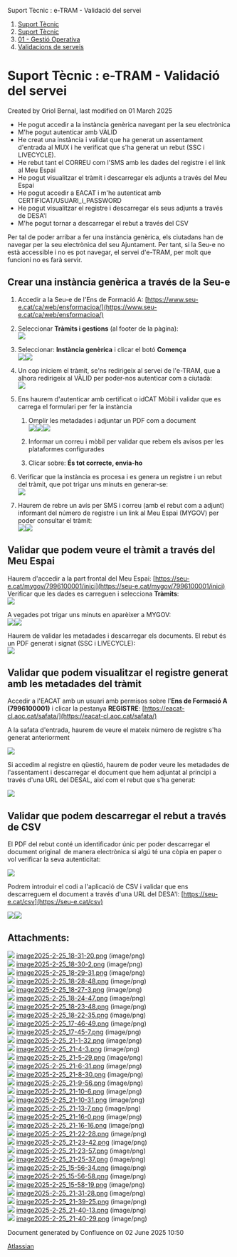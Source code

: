 Suport Tècnic : e-TRAM - Validació del servei  

1.  [Suport Tècnic](index.md)
2.  [Suport Tècnic](13893782.md)
3.  [01 - Gestió Operativa](26313391.md)
4.  [Validacions de serveis](Validacions-de-serveis_124911726.md)

Suport Tècnic : e-TRAM - Validació del servei
=============================================

Created by Oriol Bernal, last modified on 01 March 2025

*   He pogut accedir a la instància genèrica navegant per la seu electrònica
*   M'he pogut autenticar amb VÀLID
*   He creat una instància i validat que ha generat un assentament d'entrada al MUX i he verificat que s'ha generat un rebut (SSC i LIVECYCLE).
*   He rebut tant el CORREU com l'SMS amb les dades del registre i el link al Meu Espai
*   He pogut visualitzar el tràmit i descarregar els adjunts a través del Meu Espai
*   He pogut accedir a EACAT i m'he autenticat amb CERTIFICAT/USUARI\_i\_PASSWORD
*   He pogut visualitzar el registre i descarregar els seus adjunts a través de DESA'l
*   M'he pogut tornar a descarregar el rebut a través del CSV

Per tal de poder arribar a fer una instància genèrica, els ciutadans han de navegar per la seu electrònica del seu Ajuntament. Per tant, si la Seu-e no està accessible i no es pot navegar, el servei d'e-TRAM, per molt que funcioni no es farà servir.

Crear una instància genèrica a través de la Seu-e
-------------------------------------------------

1.  Accedir a la Seu-e de l'Ens de Formació A: [https://www.seu-e.cat/ca/web/ensformacioa/](https://www.seu-e.cat/ca/web/ensformacioa/)
2.  Seleccionar **Tràmits i gestions** (al footer de la pàgina):  
    ![](attachments/124911763/124911775.png)
3.  Seleccionar: **Instància genèrica** i clicar el botó **Comença  
    ![](attachments/124911763/124911776.png)![](attachments/124911763/124911777.png)**
4.  Un cop iniciem el tràmit, se'ns redirigeix al servei de l'e-TRAM, que a alhora redirigeix al VÀLID per poder-nos autenticar com a ciutadà:  
    ![](attachments/124911763/124911778.png)
5.  Ens haurem d'autenticar amb certificat o idCAT Mòbil i validar que es carrega el formulari per fer la instància  
    1.  Omplir les metadades i adjuntar un PDF com a document  
        ![](attachments/124911763/124911779.png)![](attachments/124911763/124911780.png)![](attachments/124911763/124911781.png)  
        
    2.  Informar un correu i mòbil per validar que rebem els avisos per les plataformes configurades
    3.  Clicar sobre: **És tot correcte, envia-ho**
6.  Verificar que la instància es procesa i es genera un registre i un rebut del tràmit, que pot trigar uns minuts en generar-se:  
    ![](attachments/124911763/124911782.png)  
    
7.  Haurem de rebre un avís per SMS i correu (amb el rebut com a adjunt) informant del número de registre i un link al Meu Espai (MYGOV) per poder consultar el tràmit:  
    ![](attachments/124911763/124911785.png)![](attachments/124911763/124911784.png)

  

Validar que podem veure el tràmit a través del Meu Espai
--------------------------------------------------------

Haurem d'accedir a la part frontal del Meu Espai: [https://seu-e.cat/mygov/7996100001/inici](https://seu-e.cat/mygov/7996100001/inici)  
Verificar que les dades es carreguen i selecciona **Tràmits**:  
![](attachments/124911763/124911786.png)

A vegades pot trigar uns minuts en aparèixer a MYGOV:  
![](attachments/124911763/124911787.png)![](attachments/124911763/124911788.png)

Haurem de validar les metadades i descarregar els documents. El rebut és un PDF generat i signat (SSC i LIVECYCLE):  
![](attachments/124911763/124911789.png)

Validar que podem visualitzar el registre generat amb les metadades del tràmit
------------------------------------------------------------------------------

Accedir a l'EACAT amb un usuari amb permisos sobre l'**Ens de Formació A (7996100001)** i clicar la pestanya **REGISTRE**: [https://eacat-cl.aoc.cat/safata/](https://eacat-cl.aoc.cat/safata/)

A la safata d'entrada, haurem de veure el mateix número de registre s'ha generat anteriorment

![](attachments/124911763/124911793.png)

Si accedim al registre en qüestió, haurem de poder veure les metadades de l'assentament i descarregar el document que hem adjuntat al principi a través d'una URL del DESAL, així com el rebut que s'ha generat: 

![](attachments/124911763/124911792.png)

  

Validar que podem descarregar el rebut a través de CSV
------------------------------------------------------

El PDF del rebut conté un identificador únic per poder descarregar el document original  de manera electrònica si algú té una còpia en paper o vol verificar la seva autenticitat:

![](attachments/124911763/124911794.png)

Podrem introduir el codi a l'aplicació de CSV i validar que ens descarreguem el document a través d'una URL del DESA'l: [https://seu-e.cat/csv](https://seu-e.cat/csv)

![](attachments/124911763/124911795.png)![](attachments/124911763/124911796.png)

  

Attachments:
------------

![](images/icons/bullet_blue.gif) [image2025-2-25\_18-31-20.png](attachments/124911763/124911764.png) (image/png)  
![](images/icons/bullet_blue.gif) [image2025-2-25\_18-30-2.png](attachments/124911763/124911765.png) (image/png)  
![](images/icons/bullet_blue.gif) [image2025-2-25\_18-29-31.png](attachments/124911763/124911766.png) (image/png)  
![](images/icons/bullet_blue.gif) [image2025-2-25\_18-28-48.png](attachments/124911763/124911767.png) (image/png)  
![](images/icons/bullet_blue.gif) [image2025-2-25\_18-27-3.png](attachments/124911763/124911768.png) (image/png)  
![](images/icons/bullet_blue.gif) [image2025-2-25\_18-24-47.png](attachments/124911763/124911769.png) (image/png)  
![](images/icons/bullet_blue.gif) [image2025-2-25\_18-23-48.png](attachments/124911763/124911770.png) (image/png)  
![](images/icons/bullet_blue.gif) [image2025-2-25\_18-22-35.png](attachments/124911763/124911771.png) (image/png)  
![](images/icons/bullet_blue.gif) [image2025-2-25\_17-46-49.png](attachments/124911763/124911772.png) (image/png)  
![](images/icons/bullet_blue.gif) [image2025-2-25\_17-45-7.png](attachments/124911763/124911773.png) (image/png)  
![](images/icons/bullet_blue.gif) [image2025-2-25\_21-1-32.png](attachments/124911763/124911774.png) (image/png)  
![](images/icons/bullet_blue.gif) [image2025-2-25\_21-4-3.png](attachments/124911763/124911775.png) (image/png)  
![](images/icons/bullet_blue.gif) [image2025-2-25\_21-5-29.png](attachments/124911763/124911776.png) (image/png)  
![](images/icons/bullet_blue.gif) [image2025-2-25\_21-6-31.png](attachments/124911763/124911777.png) (image/png)  
![](images/icons/bullet_blue.gif) [image2025-2-25\_21-8-30.png](attachments/124911763/124911778.png) (image/png)  
![](images/icons/bullet_blue.gif) [image2025-2-25\_21-9-56.png](attachments/124911763/124911779.png) (image/png)  
![](images/icons/bullet_blue.gif) [image2025-2-25\_21-10-6.png](attachments/124911763/124911780.png) (image/png)  
![](images/icons/bullet_blue.gif) [image2025-2-25\_21-10-31.png](attachments/124911763/124911781.png) (image/png)  
![](images/icons/bullet_blue.gif) [image2025-2-25\_21-13-7.png](attachments/124911763/124911782.png) (image/png)  
![](images/icons/bullet_blue.gif) [image2025-2-25\_21-16-0.png](attachments/124911763/124911784.png) (image/png)  
![](images/icons/bullet_blue.gif) [image2025-2-25\_21-16-16.png](attachments/124911763/124911785.png) (image/png)  
![](images/icons/bullet_blue.gif) [image2025-2-25\_21-22-28.png](attachments/124911763/124911786.png) (image/png)  
![](images/icons/bullet_blue.gif) [image2025-2-25\_21-23-42.png](attachments/124911763/124911787.png) (image/png)  
![](images/icons/bullet_blue.gif) [image2025-2-25\_21-23-57.png](attachments/124911763/124911788.png) (image/png)  
![](images/icons/bullet_blue.gif) [image2025-2-25\_21-25-37.png](attachments/124911763/124911789.png) (image/png)  
![](images/icons/bullet_blue.gif) [image2025-2-25\_15-56-34.png](attachments/124911763/124911790.png) (image/png)  
![](images/icons/bullet_blue.gif) [image2025-2-25\_15-56-58.png](attachments/124911763/124911791.png) (image/png)  
![](images/icons/bullet_blue.gif) [image2025-2-25\_15-58-19.png](attachments/124911763/124911792.png) (image/png)  
![](images/icons/bullet_blue.gif) [image2025-2-25\_21-31-28.png](attachments/124911763/124911793.png) (image/png)  
![](images/icons/bullet_blue.gif) [image2025-2-25\_21-39-25.png](attachments/124911763/124911794.png) (image/png)  
![](images/icons/bullet_blue.gif) [image2025-2-25\_21-40-13.png](attachments/124911763/124911795.png) (image/png)  
![](images/icons/bullet_blue.gif) [image2025-2-25\_21-40-29.png](attachments/124911763/124911796.png) (image/png)  

Document generated by Confluence on 02 June 2025 10:50

[Atlassian](http://www.atlassian.com/)